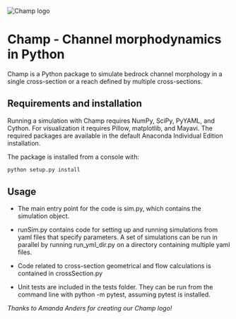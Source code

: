 ![Champ logo](https://github.com/CovingtonResearchGroup/CO2-speleogenesis/blob/spim/img/champ3.png=160x120)

# Champ - Channel morphodynamics in Python

Champ is a Python package to simulate bedrock channel morphology in a single cross-section or a reach defined by multiple cross-sections.

## Requirements and installation
Running a simulation with Champ requires NumPy, SciPy, PyYAML, and Cython. For visualization it requires Pillow, matplotlib, and Mayavi. The required packages are available in the default Anaconda Individual Edition installation.

The package is installed from a console with:
```bash
python setup.py install
```

## Usage

* The main entry point for the code is sim.py, which contains the simulation object.

* runSim.py contains code for setting up and running simulations from yaml files that specify parameters. A set of simulations can be run in parallel by running run_yml_dir.py on a directory containing multiple yaml files.

* Code related to cross-section geometrical and flow calculations is contained in crossSection.py

* Unit tests are included in the tests folder. They can be run from the command line with python -m pytest, assuming pytest is installed.

*Thanks to Amanda Anders for creating our Champ logo!*
